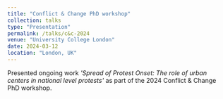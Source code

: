 ```yaml
---
title: "Conflict & Change PhD workshop"
collection: talks
type: "Presentation"
permalink: /talks/c&c-2024
venue: "University College London"
date: 2024-03-12
location: "London, UK"
---
```

Presented ongoing work *'Spread of Protest Onset: The role of urban centers in national level protests'* as part of the 2024 Conflict & Change PhD workshop.
